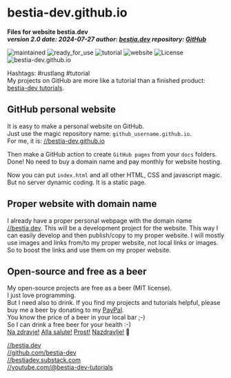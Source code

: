 <!-- markdownlint-disable MD041 -->
[//]: # (auto_md_to_doc_comments segment start A)

# bestia-dev.github.io

**Files for website bestia.dev**  
***version 2.0 date: 2024-07-27  author: [bestia.dev](https://bestia.dev) repository: [GitHub](https://github.com/bestia-dev/bestia-dev.github.io)***  

 ![maintained](https://img.shields.io/badge/maintained-green)
 ![ready_for_use](https://img.shields.io/badge/ready_for_use-green)
 ![tutorial](https://img.shields.io/badge/tutorial-yellow)
 ![website](https://img.shields.io/badge/website-yellow)
 ![License](https://img.shields.io/badge/license-MIT-blue.svg)
 ![bestia-dev.github.io](https://bestia.dev/webpage_hit_counter/get_svg_image/1058713884.svg)

Hashtags: #rustlang #tutorial  
My projects on GitHub are more like a tutorial than a finished product: [bestia-dev tutorials](https://github.com/bestia-dev/tutorials_rust_wasm).

## GitHub personal website

It is easy to make a personal website on GitHub.  
Just use the magic repository name: `github_username.github.io`.  
For me, it is: [//bestia-dev.github.io](https://bestia-dev.github.io)

Then make a GitHub action to create `GitHub pages` from your `docs` folders.  
Done! No need to buy a domain name and pay monthly for website hosting.

Now you can put `index.html` and all other HTML, CSS and javascript magic.  
But no server dynamic coding. It is a static page.

## Proper website with domain name

I already have a proper personal webpage with the domain name [//bestia.dev](https://bestia.dev). This will be a development project for the website. This way I can easily develop and then publish/copy to my proper website.
I will mostly use images and links from/to my proper website, not local links or images. So to boost the links and use them on my proper website.  

## Open-source and free as a beer

My open-source projects are free as a beer (MIT license).  
I just love programming.  
But I need also to drink. If you find my projects and tutorials helpful, please buy me a beer by donating to my [PayPal](https://paypal.me/LucianoBestia).  
You know the price of a beer in your local bar ;-)  
So I can drink a free beer for your health :-)  
[Na zdravje!](https://translate.google.com/?hl=en&sl=sl&tl=en&text=Na%20zdravje&op=translate) [Alla salute!](https://dictionary.cambridge.org/dictionary/italian-english/alla-salute) [Prost!](https://dictionary.cambridge.org/dictionary/german-english/prost) [Nazdravlje!](https://matadornetwork.com/nights/how-to-say-cheers-in-50-languages/) 🍻

[//bestia.dev](https://bestia.dev)  
[//github.com/bestia-dev](https://github.com/bestia-dev)  
[//bestiadev.substack.com](https://bestiadev.substack.com)  
[//youtube.com/@bestia-dev-tutorials](https://youtube.com/@bestia-dev-tutorials)  

[//]: # (auto_md_to_doc_comments segment end A)
